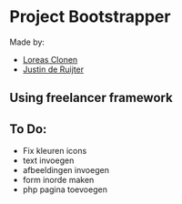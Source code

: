 # Project Bootstrapper

Made by:
* [Loreas Clonen](https://github.com/Loreas)
* [Justin de Ruijter](https://github.com/itzzxepos)


## Using freelancer framework
## To Do:
* Fix kleuren icons
* text invoegen
* afbeeldingen invoegen
* form inorde maken
* php pagina toevoegen
